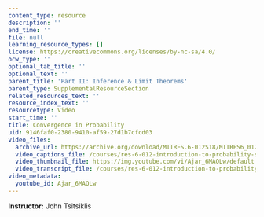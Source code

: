 ```yaml
---
content_type: resource
description: ''
end_time: ''
file: null
learning_resource_types: []
license: https://creativecommons.org/licenses/by-nc-sa/4.0/
ocw_type: ''
optional_tab_title: ''
optional_text: ''
parent_title: 'Part II: Inference & Limit Theorems'
parent_type: SupplementalResourceSection
related_resources_text: ''
resource_index_text: ''
resourcetype: Video
start_time: ''
title: Convergence in Probability
uid: 9146faf0-2380-9410-af59-27d1b7cfcd03
video_files:
  archive_url: https://archive.org/download/MITRES.6-012S18/MITRES6_012S18_L18-06_300k.mp4
  video_captions_file: /courses/res-6-012-introduction-to-probability-spring-2018/80ee1a5c363d5bd09fbb6d2cbc4bfc08_Ajar_6MAOLw.vtt
  video_thumbnail_file: https://img.youtube.com/vi/Ajar_6MAOLw/default.jpg
  video_transcript_file: /courses/res-6-012-introduction-to-probability-spring-2018/5cc6f5af94dfa6b23f007671ad78cd73_Ajar_6MAOLw.pdf
video_metadata:
  youtube_id: Ajar_6MAOLw
---
```


**Instructor:** John Tsitsiklis

